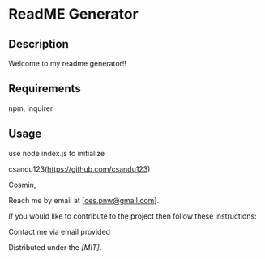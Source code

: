 
  # ReadME Generator
  ##  Description
  Welcome to my readme generator!!
  ##  Requirements
  npm, inquirer
  ##  Usage
  use node index.js to initialize
  
  csandu123(https://github.com/csandu123)
  
  Cosmin,
  
  Reach me by email at [ces.pnw@gmail.com]. 
  
  If you would like to contribute to the project then follow these instructions:
  
  Contact me via email provided
 
 Distributed under the *[MIT]*.
  